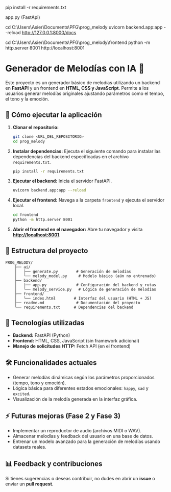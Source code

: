 pip install -r requirements.txt

app.py (FastApi)

cd C:\Users\Asier\Documents\PFG\prog_melody
uvicorn backend.app:app --reload
http://127.0.0.1:8000/docs




cd C:\Users\Asier\Documents\PFG\prog_melody\frontend
python -m http.server 8001
http://localhost:8001


# Generador de Melodías con IA 🎵

Este proyecto es un generador básico de melodías utilizando un backend en **FastAPI** y un frontend en **HTML, CSS y JavaScript**. Permite a los usuarios generar melodías originales ajustando parámetros como el tempo, el tono y la emoción.

## 🚀 Cómo ejecutar la aplicación

1. **Clonar el repositorio:**
   ```bash
   git clone <URL_DEL_REPOSITORIO>
   cd prog_melody
   ```

2. **Instalar dependencias:**
   Ejecuta el siguiente comando para instalar las dependencias del backend especificadas en el archivo `requirements.txt`.
   ```bash
   pip install -r requirements.txt
   ```

3. **Ejecutar el backend:**
   Inicia el servidor FastAPI.
   ```bash
   uvicorn backend.app:app --reload
   ```

4. **Ejecutar el frontend:**
   Navega a la carpeta `frontend` y ejecuta el servidor local.
   ```bash
   cd frontend
   python -m http.server 8001
   ```

5. **Abrir el frontend en el navegador:**
   Abre tu navegador y visita **[http://localhost:8001](http://localhost:8001)**.

## 🔖 Estructura del proyecto

```
PROG_MELODY/
    ├── ai/
    │   ├── generate.py        # Generación de melodías
    │   └── melody_model.py     # Modelo básico (aún no entrenado)
    ├── backend/
    │   ├── app.py             # Configuración del backend y rutas
    │   └── melody_service.py   # Lógica de generación de melodías
    ├── frontend/
    │   └── index.html        # Interfaz del usuario (HTML + JS)
    ├── readme.md              # Documentación del proyecto
    └── requirements.txt      # Dependencias del backend
```

## 🔧 Tecnologías utilizadas
- **Backend:** FastAPI (Python)
- **Frontend:** HTML, CSS, JavaScript (sin framework adicional)
- **Manejo de solicitudes HTTP:** Fetch API (en el frontend)

## 🛠️ Funcionalidades actuales
- Generar melodías dinámicas según los parámetros proporcionados (tempo, tono y emoción).
- Lógica básica para diferentes estados emocionales: `happy`, `sad` y `excited`.
- Visualización de la melodía generada en la interfaz gráfica.

## ⚡️ Futuras mejoras (Fase 2 y Fase 3)
- Implementar un reproductor de audio (archivos MIDI o WAV).
- Almacenar melodías y feedback del usuario en una base de datos.
- Entrenar un modelo avanzado para la generación de melodías usando datasets reales.

## 📊 Feedback y contribuciones
Si tienes sugerencias o deseas contribuir, no dudes en abrir un **issue** o enviar un **pull request**.
